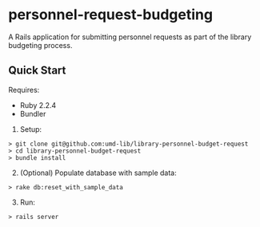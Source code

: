 # personnel-request-budgeting

A Rails application for submitting personnel requests as part of the library budgeting process.


## Quick Start

Requires:

* Ruby 2.2.4
* Bundler

1) Setup:

```
> git clone git@github.com:umd-lib/library-personnel-budget-request
> cd library-personnel-budget-request
> bundle install
```

2) (Optional) Populate database with sample data:

```
> rake db:reset_with_sample_data
```

3) Run:

```
> rails server
```
